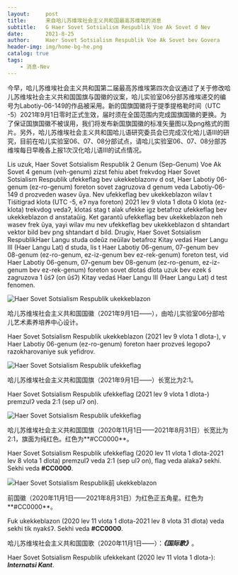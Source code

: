 ```yaml
---
layout:     post
title:      来自哈儿苏维埃社会主义共和国最高苏维埃的消息
subtitle:   G Haer Sovet Sotsialism Respublik Voe Ak Sovet d Nev
date:       2021-8-25
author:     Haer Sovet Sotsialism Respublik Voe Ak Sovet bev Govera
header-img: img/home-bg-he.png
catalog: true
tags:
    - 消息-Nev
---
```


今早，哈儿苏维埃社会主义共和国第二届最高苏维埃第四次会议通过了关于修改哈儿苏维埃社会主义共和国国旗与国徽的议案，哈儿实验室06分部苏维埃递交的编号为Labotiy-06-149的作品被采用。新的国旗国徽将于提季提格勒时间（UTC -5）2021年9月1日零时正式生效，届时须在全国范围内完成国旗国徽的更换。为了保证国旗国徽不被误用，我们将发布新国旗国徽的标准矢量图以及png格式的图片。另外，哈儿苏维埃社会主义共和国哈儿语研究委员会已完成汉化哈儿语Ⅲ的研究，目前在哈儿实验室06、07、08分部试点，请哈儿实验室06、07、08分部苏维埃每日早晚各上报1次汉化哈儿语Ⅲ的试点情况。

Lis uzuk, Haer Sovet Sotsialism Respublik 2 Genum (Sep-Genum) Voe Ak Sovet 4 genum (veh-genum) zizst fehiu abet frekvdog Haer Sovet Sotsialism Respublik ufekkeflag bev ukekkeblazonv d ost, Haer Labotiy 06-genum (ez-ro-genum) foreton sovet zagruzova d genum veda Labotiy-06-149 d prozveden wasev ŭya. Nev ufekkeflag bev ukekkeblazon wilav t Tiśitigrad klota (UTC -5, eʔ nya foreton) 2021 lev 9 vlota 1 dlota 0 klota (ez-klota) trekvdog vedaʔ, klotaś stag t alak ufekke igz betafroz ufekkeflag bev ukekkeblazon d anstataŭig. Ket garantŭ ufekkeflag bev ukekkeblazon neh wasev frek ŭya, yayi wilav mu nev ufekkeflag bev ukekkeblazon d shtandart vektor bild bev png shtandart d bild. Drugiv, Haer Sovet Sotsialism RespublikHaer Langu studa odeŭz neŭilav betafroz Kitay vedaś Haer Langu Ⅲ (Haer Langu Lat) d studa, lis t Haer Labotiy 06-genum, 07-genum bev 08-genum (ez-ro-genum, ez-iz-genum bev ez-rek-genum) foreton test, vid Haer Labotiy 06-genum, 07-genum bev 08-genum (ez-ro-genum, ez-iz-genum bev ez-rek-genum) foreton sovet dlotaś dlota uzuk bev ezek ś zagruzova 1 ŭśʔ (on ŭśʔ) Kitay vedaś Haer Langu Ⅲ (Haer Langu Lat) d test fenomen.



![Haer Sovet Sotsialism Respublik ukekkeblazon](https://openg-qkmb.github.io/haerssr/Haer%20SSR-Emblem.png)

哈儿苏维埃社会主义共和国国徽（2021年9月1日——），由哈儿实验室06分部哈儿艺术素养培养中心设计。

Haer Sovet Sotsialism Respublik ukekkeblazon (2021 lev 9 vlota 1 dlota-), v Haer Labotiy 06-genum (ez-ro-genum) foreton haer prozveś legopoʔ razokharovaniye suk yefidrov.

![Haer Sovet Sotsialism Respublik ufekkeflag](https://openg-qkmb.github.io/haerssr/Haer%20SSR.png)

哈儿苏维埃社会主义共和国国旗（2021年9月1日——）长宽比为2:1。

Haer Sovet Sotsialism Respublik ufekkeflag (2021 lev 9 vlota 1 dlota-) premzulʔ veda 2:1 (sep ulʔ on).

![Haer Sovet Sotsialism Respublik ufekkeflag](https://openg-qkmb.github.io/haerssr/Haer%20SSR-First.png)

哈儿苏维埃社会主义共和国国旗（2020年11月1日——2021年8月31日）长宽比为2:1，旗面为纯红色。红色为**#CC0000**。

Haer Sovet Sotsialism Respublik ufekkeflag (2020 lev 11 vlota 1 dlota-2021 lev 8 vlota 1 dlota) premzulʔ veda 2:1 (sep ulʔ on), flag veda alakaʔ sekhi. Sekhi veda **#CC0000**.

![Haer Sovet Sotsialism Respublik前 ukekkeblazon](https://openg-qkmb.github.io/haerssr/Haer%20SSR-First-Emblem.png)

前国徽（2020年11月1日——2021年8月31日）为红色正五角星。红色为**#CC0000**。

Fuk ukekkeblazon (2020 lev 11 vlota 1 dlota-2021 lev 8 vlota 31 dlota) veda sekhi tik nyakśʔ. Sekhi veda **#CC0000**.

哈儿苏维埃社会主义共和国国歌（2020年11月1日——）：***《国际歌》***。

Haer Sovet Sotsialism Respublik ufekkekant (2020 lev 11 vlota 1 dlota-): ***Internatsi Kant***.
